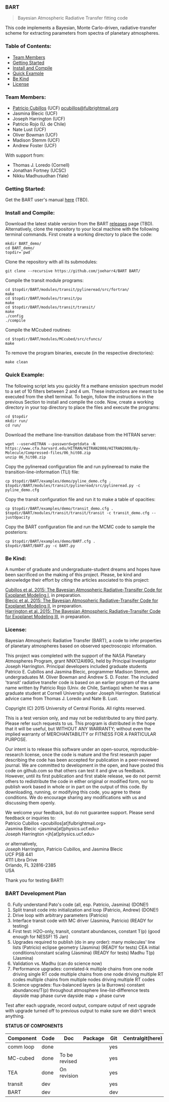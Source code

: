 ### BART
> Bayesian Atmospheric Radiative Transfer fitting code

This code implements a Bayesian, Monte Carlo-driven,
radiative-transfer scheme for extracting parameters from spectra of
planetary atmospheres.  

### Table of Contents:
* [Team Members](#team-members)
* [Getting Started](#getting-started)
* [Install and Compile](#install-and-compile)
* [Quick Example](#quick-example)
* [Be Kind](#be-kind)
* [License](#license)


### Team Members:
* [Patricio Cubillos](https://github.com/pcubillos/) (UCF) <pcubillos@fulbrightmail.org>
* Jasmina Blecic (UCF)
* Joseph Harrington (UCF)
* Patricio Rojo (U. de Chile)
* Nate Lust (UCF)
* Oliver Bowman (UCF)
* Madison Stemm (UCF)
* Andrew Foster (UCF)

With support from:
* Thomas J. Loredo (Cornell)
* Jonathan Fortney (UCSC)
* Nikku Madhusudhan (Yale)

### Getting Started:
Get the BART user's manual [here](doc/) (TBD).

### Install and Compile:
Download the latest stable version from the BART
[releases](https://github.com/joeharr4/BART/releases) page
(TBD).  Alternatively, clone the repository to your local
machine with the following terminal commands.
First create a working directory to place the code:
```shell
mkdir BART_demo/
cd BART_demo/
topdir=`pwd`
```

Clone the repository with all its submodules:
```shell
git clone --recursive https://github.com/joeharr4/BART BART/
```

Compile the transit module programs:
```shell
cd $topdir/BART/modules/transit/pylineread/src/fortran/
make
cd $topdir/BART/modules/transit/pu
make
cd $topdir/BART/modules/transit/transit/
make
./config
./compile
```

Compile the MCcubed routines:
```shell
cd $topdir/BART/modules/MCcubed/src/cfuncs/
make
```

To remove the program binaries, execute (in the respective
directories):
```shell
make clean
```

### Quick Example:

The following script lets you quickly fit a methane emission spectrum model to a set of 10 filters between 2 and 4 um.  These instructions are meant to be executed from the shell terminal.  To begin, follow the instructions in the previous Section to install and compile the code.  Now, create a working directory in your top directory to place the files and execute the programs:
```shell
cd $topdir
mkdir run/
cd run/
```

Download the methane line-transition database from the HITRAN server:
```shell
wget --user=HITRAN --password=getdata -N https://www.cfa.harvard.edu/HITRAN/HITRAN2008/HITRAN2008/By-Molecule/Compressed-files/06_hit08.zip  
unzip 06_hit08.zip
```

Copy the pylineread configuration file and run pylineread to make the transition-line-information (TLI) file:
```shell
cp $topdir/BART/examples/demo/pyline_demo.cfg .  
$topdir/BART/modules/transit/pylineread/src/pylineread.py -c pyline_demo.cfg
```

Copy the transit configuration file and run it to make a table of opacities:
```shell
cp $topdir/BART/examples/demo/transit_demo.cfg .  
$topdir/BART/modules/transit/transit/transit -c transit_demo.cfg --justOpacity
```

Copy the BART configuration file and run the MCMC code to sample the posteriors:
```shell
cp $topdir/BART/examples/demo/BART.cfg .  
$topdir/BART/BART.py -c BART.py
```


### Be Kind:

A number of graduate and undergraduate-student dreams and hopes have been sacrificed on the making of this project.  Please, be kind and aknowledge their effort by citing the articles asociated to this project:

  [Cubillos et al. 2015: The Bayesian Atmospheric Radiative-Transifer Code for Exoplanet Modeling I](), in preparation.  
  [Blecic et al. 2015: The Bayesian Atmospheric Radiative-Transifer Code for Exoplanet Modeling II](), in preparation.  
  [Harrington et al. 2015: The Bayesian Atmospheric Radiative-Transifer Code for Exoplanet Modeling III](), in preparation.  

### License:

Bayesian Atmospheric Radiative Transfer (BART), a code to infer
properties of planetary atmospheres based on observed spectroscopic
information.  

This project was completed with the support of the NASA Planetary
Atmospheres Program, grant NNX12AI69G, held by Principal Investigator
Joseph Harrington. Principal developers included graduate students
Patricio E. Cubillos and Jasmina Blecic, programmer Madison Stemm, and
undergraduates M. Oliver Bowman and Andrew S. D. Foster.  The included
'transit' radiative transfer code is based on an earlier program of
the same name written by Patricio Rojo (Univ. de Chile, Santiago) when
he was a graduate student at Cornell University under Joseph
Harrington.  Statistical advice came from Thomas J. Loredo and Nate
B. Lust.  

Copyright (C) 2015 University of Central Florida.  All rights reserved.  

This is a test version only, and may not be redistributed to any third
party.  Please refer such requests to us.  This program is distributed
in the hope that it will be useful, but WITHOUT ANY WARRANTY; without
even the implied warranty of MERCHANTABILITY or FITNESS FOR A PARTICULAR
PURPOSE.  

Our intent is to release this software under an open-source,
reproducible-research license, once the code is mature and the first
research paper describing the code has been accepted for publication
in a peer-reviewed journal.  We are committed to development in the
open, and have posted this code on github.com so that others can test
it and give us feedback.  However, until its first publication and
first stable release, we do not permit others to redistribute the code
in either original or modified form, nor to publish work based in
whole or in part on the output of this code.  By downloading, running,
or modifying this code, you agree to these conditions.  We do
encourage sharing any modifications with us and discussing them
openly.  

We welcome your feedback, but do not guarantee support.  Please send
feedback or inquiries to:  
Patricio Cubillos <pcubillos[at]fulbrightmail.org>  
Jasmina Blecic <jasmina[at]physics.ucf.edu>  
Joseph Harrington <jh[at]physics.ucf.edu>  

or alternatively,  
Joseph Harrington, Patricio Cubillos, and Jasmina Blecic  
UCF PSB 441  
4111 Libra Drive  
Orlando, FL 32816-2385  
USA  

Thank you for testing BART!  

### BART Development Plan

0. Fully understand Pato's code (all, esp. Patricio, Jasmina) (DONE!)
1. Split transit code into initialization and loop (Patricio, Andrew) (DONE!)
2. Drive loop with arbitrary parameters (Patricio)
3. Interface transit code with MC driver (Jasmina, Patricio) (READY for testing)
4. First test: H2O-only, transit, constant abundances, constant T(p)
   (good enough for NESSF!  15 Jan)
5. Upgrades required to publish (do in any order):
   many molecules' line lists (Patricio)
   eclipse geometry (Jasmina) (READY for tests)
   CEA initial conditions/constant scaling (Jasmina) (READY for tests)
   Madhu T(p) (Jasmina)
6. Validation vs. Madhu
   (can do science now)
7. Performance upgrades:
   correlated-k
   multiple chains from one node driving single RT code
   multiple chains from one node driving multiple RT codes
   multiple chains from multiple nodes driving multiple RT codes
8. Science upgrades:
   flux-balanced layers (a la Burrows)
   constant abundances/T(p) throughout atmosphere
   line-list-difference tests
   dayside map
   phase curve
   dayside map + phase curve

Test after each upgrade, record output, compare output of next upgrade
with upgrade turned off to previous output to make sure we didn't
wreck anything.

**STATUS OF COMPONENTS**

| Component     | Code          | Doc           | Package | Git | Centralgit(here) |
| ------------- | --------------| ------------  |---------|-----| -----------------|
| comm loop     | done          |               |         | yes |                  |
| MC-cubed      | done          | To be revised |         | yes |                  |
| TEA           | done          | On revision   |         | yes |                  |
| transit       | dev           |               |         | yes |                  |
| BART          | dev           |               |         | dev |                  |


